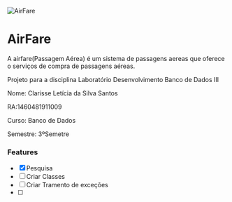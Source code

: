 ![AirFare](https://user-images.githubusercontent.com/51199730/112869026-16150280-9093-11eb-9184-ac37e9ba2630.gif)
# AirFare
A airfare(Passagem Aérea) é um sistema de passagens aereas que oferece o serviços de compra de passagens aéreas. 

Projeto para a disciplina Laboratório Desenvolvimento Banco de Dados III  

Nome: Clarisse Letícia da Silva Santos

RA:1460481911009

Curso: Banco de Dados

Semestre: 3ºSemetre

### Features

- [x] Pesquisa
- [ ] Criar Classes
- [ ] Criar Tramento de exceções
- [ ] 
